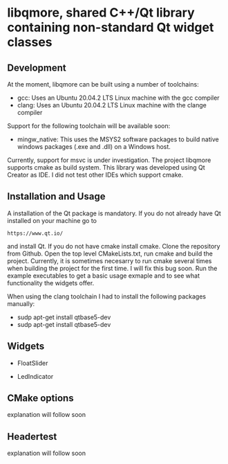 # libqmore, shared C++/Qt library containing non-standard Qt widget classes

## Development

At the moment, libqmore can be built using a number of toolchains:

* gcc: Uses an Ubuntu 20.04.2 LTS Linux machine with the gcc compiler
* clang: Uses an Ubuntu 20.04.2 LTS Linux machine with the clange compiler

Support for the following toolchain will be available soon:

* mingw_native: This uses the MSYS2 software packages to build native windows packages (.exe and .dll) on a Windows host.

Currently, support for msvc is under investigation.
The project libqmore supports cmake as build system.
This library was developed using Qt Creator as IDE. I did not test other IDEs which support cmake.


## Installation and Usage

A installation of the Qt package is mandatory. If you do not already have Qt installed on your machine go to

    https://www.qt.io/
    
and install Qt. If you do not have cmake install cmake.
Clone the repository from Github. Open the top level CMakeLists.txt, run cmake and build the project.
Currently, it is sometimes necesarry to run cmake several times when building the project for the first time. I will fix this bug 
soon.
Run the example executables to get a basic usage exmaple and to see what functionality the widgets offer.

When using the clang toolchain I had to install the following packages manually:
* sudp apt-get install qtbase5-dev
* sudp apt-get install qtbase5-dev


## Widgets

- FloatSlider

- LedIndicator


## CMake options
explanation will follow soon

## Headertest
explanation will follow soon



